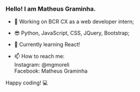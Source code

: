 ### Hello! I am Matheus Graminha.

- 🔭 Working on BCR CX as a web developer intern; 
- 😎 Python, JavaScript, CSS, JQuery, Bootstrap;
- 🌱 Currently learning React!

- 📫 How to reach me: <br>
     Instagram: @mgmoreli <br>
     Facebook: Matheus Graminha
     
Happy coding! 💻
